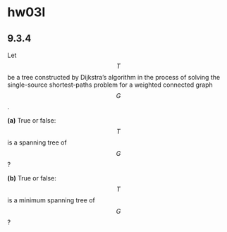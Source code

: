 # hw03l

## 9.3.4
Let $$T$$ be a tree constructed by Dijkstra’s algorithm in the process of solving the single-source shortest-paths problem for a weighted connected graph $$G$$.

**(a)** True or false: $$T$$ is a spanning tree of $$G$$?

**(b)** True or false: $$T$$ is a minimum spanning tree of $$G$$?




